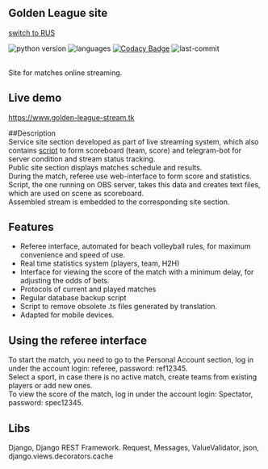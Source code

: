 ## Golden League site                       
[switch to RUS](README.rus.md)

![python version](https://img.shields.io/badge/python-3.8.56-brightgreen)
![languages](https://img.shields.io/github/languages/top/geekk0/Golden_League_site)
[![Codacy Badge](https://app.codacy.com/project/badge/Grade/3cc6c94a88dd41be9b84faf38e378752)](https://www.codacy.com/gh/geekk0/Golden_League_site/dashboard?utm_source=github.com&amp;utm_medium=referral&amp;utm_content=geekk0/BRIO_assistant&amp;utm_campaign=Badge_Grade)
![last-commit](https://img.shields.io/github/last-commit/geekk0/Golden_League_site)

<br>Site for matches online streaming.

## Live demo
https://www.golden-league-stream.tk

##Description
<br>Service site section developed as part of live streaming system, which also contains [script](https://github.com/geekk0/Golden_League_captions) to form scoreboard (team, score) and telegram-bot for server condition and stream status tracking.
<br>Public site section displays matches schedule and results.
<br>During the match, referee use web-interface to form score and statistics. Script, the one running on OBS server, takes this data and creates text files, which are used on scene as scoreboard.
<br>Assembled stream is embedded to the corresponding site section.

## Features
 
- Referee interface, automated for beach volleyball rules, for maximum convenience and speed of use.
- Real time statistics system (players, team, H2H)
- Interface for viewing the score of the match with a minimum delay, for adjusting the odds of bets.
- Protocols of current and played matches
- Regular database backup script
- Script to remove obsolete .ts files generated by translation.
- Adapted for mobile devices.


## Using the referee interface

To start the match, you need to go to the Personal Account section, log in under the account login: referee, password: ref12345.<br>Select a sport, in case there is no active match, create teams from existing players or add new ones.
<br>To view the score of the match, log in under the account login: Spectator, password: spec12345.

## Libs

Django, Django REST Framework.
Request, Messages, ValueValidator, json, django.views.decorators.cache




